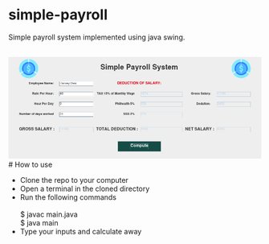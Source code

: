 # simple-payroll
Simple payroll system implemented using java swing.

<br>
<img src="payroll.png">
<br>
# How to use
<ul>
  <li>Clone the repo to your computer</li>
  <li>Open a terminal in the cloned directory</li>
  <li>Run the following commands</li>
  <br>
    $ javac main.java
  <br>
    $ java main
  <br>
  <li>Type your inputs and calculate away</li>
</ul>

